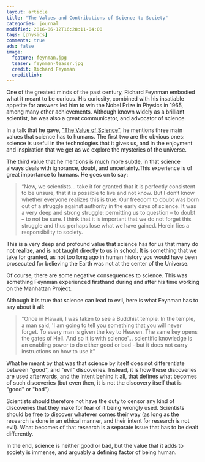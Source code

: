 ```yaml
---
layout: article
title: "The Values and Contributions of Science to Society"
categories: journal
modified: 2016-06-12T16:28:11-04:00
tags: [physics]
comments: true
ads: false
image:
  feature: feynman.jpg
  teaser: feynman-teaser.jpg
  credit: Richard Feynman
  creditlink:
---
```

One of the greatest minds of the past century, Richard Feynman embodied what it meant to be curious. His curiosity, combined with his insatiable appetite for answers led him to win the Nobel Prize in Physics in 1965, among many other achievements. Although known widely as a brilliant scientist, he was also a great communicator, and advocator of science.

In a talk that he gave, <a href="http://www.math.ucla.edu/~mwilliams/pdf/feynman.pdf">"The Value of Science"</a>, he mentions three main values that science has to humans. The first two are the obvious ones: science is useful in the technologies that it gives us, and in the enjoyment and inspiration that we get as we explore the mysteries of the universe.

The third value that he mentions is much more subtle, in that science always deals with ignorance, doubt, and uncertainty.This experience is of great importance to humans. He goes on to say:

>“Now, we scientists… take it for granted that it is perfectly consistent to be unsure, that it is possible to live and not know. But I don’t know whether everyone realizes this is true. Our freedom to doubt was born out of a struggle against authority in the early days of science. It was a very deep and strong struggle: permitting us to question – to doubt – to not be sure. I think that it is important that we do not forget this struggle and thus perhaps lose what we have gained. Herein lies a responsibility to society.

This is a very deep and profound value that science has for us that many do not realize, and is not taught directly to us in school. It is something that we take for granted, as not too long ago in human history you would have been prosecuted for believing the Earth was not at the center of the Universe.

Of course, there are some negative consequences to science. This was something Feynman experienced firsthand during and after his time working on the Manhattan Project.

Although it is true that science can lead to evil, here is what Feynman has to say about it all:

>"Once in Hawaii, I was taken to see a Buddhist temple. In the temple, a man said, 'I am going to tell you something that you will never forget. To every man is given the key to Heaven. The same key opens the gates of Hell. And so it is with science'... scientific knowledge is an enabling power to do either good or bad - but it does not carry instructions on how to use it"

What he meant by that was that science by itself does not differentiate between "good", and "evil" discoveries. Instead, it is how these discoveries are used afterwards, and the intent behind it all, that defines what becomes of such discoveries (but even then, it is not the discovery itself that is "good" or "bad").

Scientists should therefore not have the duty to censor any kind of discoveries that they make for fear of it being wrongly used. Scientists should be free to discover whatever comes their way (as long as the research is done in an ethical manner, and their intent for research is not evil). What becomes of that research is a separate issue that has to be dealt differently.

In the end, science is neither good or bad, but the value that it adds to society is immense, and arguably a defining factor of being human.
